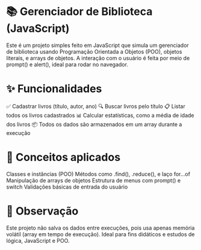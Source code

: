 # 📚 Gerenciador de Biblioteca (JavaScript)

Este é um projeto simples feito em JavaScript que simula um gerenciador de biblioteca usando Programação Orientada a Objetos (POO), objetos literais, e arrays de objetos. A interação com o usuário é feita por meio de prompt() e alert(), ideal para rodar no navegador.

# ✨ Funcionalidades

✅ Cadastrar livros (título, autor, ano)
🔍 Buscar livros pelo título
📋 Listar todos os livros cadastrados
📊 Calcular estatísticas, como a média de idade dos livros
📦 Todos os dados são armazenados em um array durante a execução

# 🧠 Conceitos aplicados

Classes e instâncias (POO)
Métodos como .find(), .reduce(), e laço for...of
Manipulação de arrays de objetos
Estrutura de menus com prompt() e switch
Validações básicas de entrada do usuário

# 📌 Observação

Este projeto não salva os dados entre execuções, pois usa apenas memória volátil (array em tempo de execução). Ideal para fins didáticos e estudos de lógica, JavaScript e POO.

